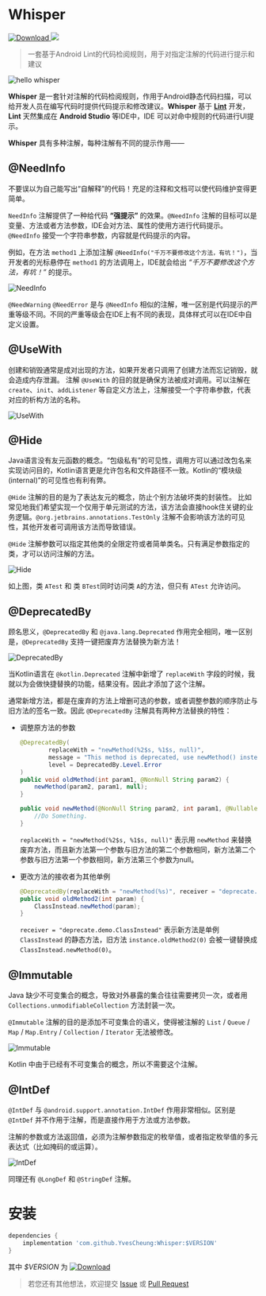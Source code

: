 # Whisper

[![Download](https://api.bintray.com/packages/yvescheung/maven/whisper/images/download.svg) ](https://bintray.com/yvescheung/maven/whisper/_latestVersion)
[![](https://jitpack.io/v/YvesCheung/Whisper.svg)](https://jitpack.io/#YvesCheung/Whisper)

> 一套基于Android Lint的代码检阅规则，用于对指定注解的代码进行提示和建议

![hello whisper][1]

**Whisper** 是一套针对注解的代码检阅规则，作用于Android静态代码扫描，可以给开发人员在编写代码时提供代码提示和修改建议。**Whisper** 基于 [**Lint**][2] 开发，**Lint** 天然集成在 **Android Studio** 等IDE中，IDE 可以对命中规则的代码进行UI提示。

**Whisper** 具有多种注解，每种注解有不同的提示作用——

## @NeedInfo
不要误以为自己能写出“自解释”的代码！充足的注释和文档可以使代码维护变得更简单。

 `NeedInfo` 注解提供了一种给代码 **“强提示”** 的效果。`@NeedInfo` 注解的目标可以是变量、方法或者方法参数，IDE会对方法、属性的使用方进行代码提示。 `@NeedInfo` 接受一个字符串参数，内容就是代码提示的内容。

例如，在方法 `method1` 上添加注解 `@NeedInfo("千万不要修改这个方法，有坑！")`，当开发者的光标悬停在 `method1` 的方法调用上，IDE就会给出 *“千万不要修改这个方法，有坑！”* 的提示。

![NeedInfo][3]

`@NeedWarning` `@NeedError` 是与 `@NeedInfo` 相似的注解，唯一区别是代码提示的严重等级不同。不同的严重等级会在IDE上有不同的表现，具体样式可以在IDE中自定义设置。

## @UseWith
创建和销毁通常是成对出现的方法，如果开发者只调用了创建方法而忘记销毁，就会造成内存泄漏。
注解 `@UseWith` 的目的就是确保方法被成对调用。可以注解在 `create`、`init`、`addListener` 等自定义方法上，注解接受一个字符串参数，代表对应的析构方法的名称。

![UseWith][4]

## @Hide
Java语言没有友元函数的概念。“包级私有”的可见性，调用方可以通过改包名来实现访问目的，Kotlin语言更是允许包名和文件路径不一致。Kotlin的“模块级(internal)”的可见性也有利有弊。

`@Hide` 注解的目的是为了表达友元的概念，防止个别方法破坏类的封装性。
比如常见地我们希望实现一个仅用于单元测试的方法，该方法会直接hook住关键的业务逻辑。`@org.jetbrains.annotations.TestOnly` 注解不会影响该方法的可见性，其他开发者可调用该方法而导致错误。

`@Hide` 注解参数可以指定其他类的全限定符或者简单类名。只有满足参数指定的类，才可以访问注解的方法。

![Hide][5]

如上图，类 `ATest` 和 类 `BTest`同时访问类 `A`的方法，但只有 `ATest` 允许访问。

## @DeprecatedBy
顾名思义，`@DeprecatedBy` 和 `@java.lang.Deprecated` 作用完全相同，唯一区别是，`@DeprecatedBy` 支持一键把废弃方法替换为新方法！

![DeprecatedBy][6]

当Kotlin语言在 `@kotlin.Deprecated` 注解中新增了 `replaceWith` 字段的时候，我就以为会做快捷替换的功能，结果没有。因此才添加了这个注解。

通常新增方法，都是在废弃的方法上增删可选的参数，或者调整参数的顺序防止与旧方法的签名一致。因此 `@DeprecatedBy` 注解具有两种方法替换的特性：

- 调整原方法的参数

    ```Java
    @DeprecatedBy(
            replaceWith = "newMethod(%2$s, %1$s, null)",
            message = "This method is deprecated, use newMethod() instead.",
            level = DeprecatedBy.Level.Error
    )
    public void oldMethod(int param1, @NonNull String param2) {
        newMethod(param2, param1, null);
    }

    public void newMethod(@NonNull String param2, int param1, @Nullable String param3) {
        //Do Something.
    }
    ```
    
     `replaceWith = "newMethod(%2$s, %1$s, null)"` 表示用 `newMethod` 来替换废弃方法，而且新方法第一个参数与旧方法的第二个参数相同，新方法第二个参数与旧方法第一个参数相同，新方法第三个参数为null。
    
- 更改方法的接收者为其他单例

    ```Java
    @DeprecatedBy(replaceWith = "newMethod(%s)", receiver = "deprecate.demo.ClassInstead")
    public void oldMethod2(int param) {
        ClassInstead.newMethod(param);
    }
    ```
    
    `receiver = "deprecate.demo.ClassInstead"` 表示新方法是单例 `ClassInstead` 的静态方法，旧方法 `instance.oldMethod2(0)` 会被一键替换成 `ClassInstead.newMethod(0)`。
    
## @Immutable

Java 缺少不可变集合的概念，导致对外暴露的集合往往需要拷贝一次，或者用 `Collections.unmodifiableCollection` 方法封装一次。

`@Immutable` 注解的目的是添加不可变集合的语义，使得被注解的 `List` / `Queue` / `Map` / `Map.Entry` / `Collection` / `Iterator` 无法被修改。

![Immutable][7]

Kotlin 中由于已经有不可变集合的概念，所以不需要这个注解。

## @IntDef

`@IntDef` 与 `@android.support.annotation.IntDef` 作用非常相似。区别是 `@IntDef` 并不作用于注解，而是直接作用于方法或方法参数。

注解的参数或方法返回值，必须为注解参数指定的枚举值，或者指定枚举值的多元表达式（比如掩码的或运算）。

![IntDef][8]

同理还有 `@LongDef` 和 `@StringDef` 注解。

# 安装

```groovy
dependencies {
    implementation 'com.github.YvesCheung:Whisper:$VERSION'
}
```
	
其中 *$VERSION* 为 [![Download](https://api.bintray.com/packages/yvescheung/maven/whisper/images/download.svg)](https://bintray.com/yvescheung/maven/whisper/_latestVersion)
   



> 若您还有其他想法，欢迎提交 [Issue][9] 或 [Pull Request][10]


  [1]: https://raw.githubusercontent.com/YvesCheung/Whisper/master/art/hello-whisper.jpg
  [2]: https://developer.android.com/studio/write/lint?hl=zh-CN
  [3]: https://raw.githubusercontent.com/YvesCheung/Whisper/master/art/%40NeedInfo.gif
  [4]: https://raw.githubusercontent.com/YvesCheung/Whisper/master/art/@UseWith.gif
  [5]: https://raw.githubusercontent.com/YvesCheung/Whisper/master/art/@Hide.gif
  [6]: https://raw.githubusercontent.com/YvesCheung/Whisper/master/art/@DeprecateBy.gif
  [7]: https://raw.githubusercontent.com/YvesCheung/Whisper/master/art/@Immutable.gif
  [8]: https://raw.githubusercontent.com/YvesCheung/Whisper/master/art/@IntDef.gif
  [9]: https://github.com/YvesCheung/Whisper/issues
  [10]: https://github.com/YvesCheung/Whisper/pulls
